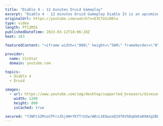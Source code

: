 ```yaml
---
title: "Diablo 4 - 12 minutes Druid Gameplay"
excerpt: "Diablo 4 - 12 minutes Druid Gameplay Diablo IV is an upcoming dungeon crawler action role-playing game by Blizzard ..."
originalUrl: https://youtube.com/watch?v=E3CfeSiD0lw
type: video
length: PT12M3S
publishedDateTime: 2023-03-12T18:06:28Z
heat: 163

featuredContent: "<iframe width=\"800\" height=\"500\" frameborder=\"0\" src=\"https://www.youtube.com/embed/E3CfeSiD0lw\" allow=\"accelerometer; autoplay; encrypted-media; gyroscope; picture-in-picture\" allowfullscreen></iframe>"

provider:
  name: VivStar
  domain: youtube.com

topics:
  - Diablo 4
  - Druid

images:
  - url: https://www.youtube.com/img/desktop/supported_browsers/dinosaur.png
    width: 1200
    height: 800
    isCached: true

secured: "Y3NPiSZMcoCPFrzZkj4W+YKfTrU2w/W0cLXEOwzeQ19f6VhDq6kKa09AXgIBL8IHs67zjke85heE9APoqU9cTGYvRef36ldFHbZnrHJfBd8Ubgn4dZSezqY1UisHySZPmnsUvN+vBf7NGbN1D/yIvbMCNwuL+zaoWW/cFm3BSeF1DqQyZuRzlh4rfIouPJlphTfDY1y8W7mryY/8XBR1PSPk2+bdUHpndPOPJgmOo2AE0ou2iWjnOr+hkKOF47HxpVLXtuoQ4grNS8+RPtseYvGqr5GEwHQB0RCQ8r41SOBOFNk3dFtumumKVATUEE//lHGwSkQjI6891afTO78eX2znRpUxcbO2Bb7g5x4jrMWspcizgY2w8JHJWnv9rxRH2mBKUBxqMnLBhviF91sumQ==;x1iyvHNWEIpNdc0d9Gcg/Q=="
---
```


